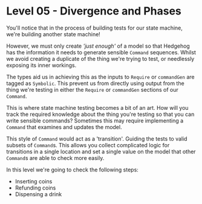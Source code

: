 # Level 05 - Divergence and Phases

You'll notice that in the process of building tests for our state machine,
we're building another state machine!

However, we must only create _'just enough'_ of a model so that Hedgehog has
the information it needs to generate sensible `Command` sequences. Whilst we
avoid creating a duplicate of the thing we're trying to test, or needlessly
exposing its inner workings.

The types aid us in achieving this as the inputs to `Require` or `commandGen`
are tagged as `Symbolic`. This prevent us from directly using output from the
thing we're testing in either the `Require` or `commandGen` sections of our
`Command`.

This is where state machine testing becomes a bit of an art. How will you
track the required knowledge about the thing you're testing so that you can
write sensible commands? Sometimes this may require implementing a `Command`
that examines and updates the model.

This style of `Command` would act as a 'transition'. Guiding the tests to
valid subsets of `Command`s. This allows you collect complicated logic for
transitions in a single location and set a single value on the model that
other `Command`s are able to check more easily.

In this level we're going to check the following steps:

* Inserting coins
* Refunding coins
* Dispensing a drink